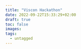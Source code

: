 ```yaml
---
title: "Viscon Hackathon"
date: 2022-09-22T15:33:29+02:00
draft: true
toc: false
images:
tags:
  - untagged
---
```


